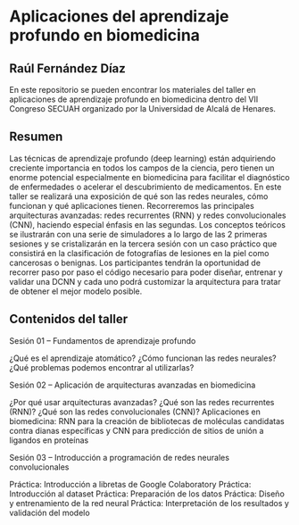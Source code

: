 # Aplicaciones del aprendizaje profundo en biomedicina
## Raúl Fernández Díaz 

En este repositorio se pueden encontrar los materiales del taller en aplicaciones de aprendizaje profundo en biomedicina dentro del VII Congreso SECUAH organizado por la Universidad de Alcalá de Henares.

## Resumen 

Las técnicas de aprendizaje profundo (deep learning) están adquiriendo creciente importancia en todos los campos de la ciencia, pero tienen un enorme potencial especialmente en biomedicina para facilitar el diagnóstico de enfermedades o acelerar el descubrimiento de medicamentos. En este taller se realizará una exposición de qué son las redes neurales, cómo funcionan y qué aplicaciones tienen. Recorreremos las principales arquitecturas avanzadas: redes recurrentes (RNN) y redes convolucionales (CNN), haciendo especial énfasis en las segundas. Los conceptos teóricos se ilustrarán con una serie de simuladores a lo largo de las 2 primeras sesiones y se cristalizarán en la tercera sesión con un caso práctico que consistirá en la clasificación de fotografías de lesiones en la piel como cancerosas o benignas. Los participantes tendrán la oportunidad de recorrer paso por paso el código necesario para poder diseñar, entrenar y validar una DCNN y cada uno podrá customizar la arquitectura para tratar de obtener el mejor modelo posible.

## Contenidos del taller
Sesión 01 – Fundamentos de aprendizaje profundo

¿Qué es el aprendizaje atomático?
¿Cómo funcionan las redes neurales?
¿Qué problemas podemos encontrar al utilizarlas?


Sesión 02 – Aplicación de arquitecturas avanzadas en biomedicina

¿Por qué usar arquitecturas avanzadas?
¿Qué son las redes recurrentes (RNN)?
¿Qué son las redes convolucionales (CNN)?
Aplicaciones en biomedicina: RNN para la creación de bibliotecas de moléculas candidatas contra dianas específicas y CNN para predicción de sitios de unión a ligandos en proteínas


Sesión 03 – Introducción a programación de redes neurales convolucionales

Práctica: Introducción a libretas de Google Colaboratory
Práctica: Introducción al dataset
Práctica: Preparación de los datos
Práctica: Diseño y entrenamiento de la red neural
Práctica: Interpretación de los resultados y validación del modelo
